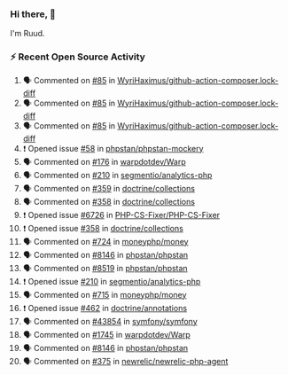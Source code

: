 ### Hi there, 👋

I'm Ruud.
 
### :zap: Recent Open Source Activity

<!--START_SECTION:activity-->
1. 🗣 Commented on [#85](https://github.com/WyriHaximus/github-action-composer.lock-diff/issues/85) in [WyriHaximus/github-action-composer.lock-diff](https://github.com/WyriHaximus/github-action-composer.lock-diff)
2. 🗣 Commented on [#85](https://github.com/WyriHaximus/github-action-composer.lock-diff/issues/85) in [WyriHaximus/github-action-composer.lock-diff](https://github.com/WyriHaximus/github-action-composer.lock-diff)
3. 🗣 Commented on [#85](https://github.com/WyriHaximus/github-action-composer.lock-diff/issues/85) in [WyriHaximus/github-action-composer.lock-diff](https://github.com/WyriHaximus/github-action-composer.lock-diff)
4. ❗️ Opened issue [#58](https://github.com/phpstan/phpstan-mockery/issues/58) in [phpstan/phpstan-mockery](https://github.com/phpstan/phpstan-mockery)
5. 🗣 Commented on [#176](https://github.com/warpdotdev/Warp/issues/176) in [warpdotdev/Warp](https://github.com/warpdotdev/Warp)
6. 🗣 Commented on [#210](https://github.com/segmentio/analytics-php/issues/210) in [segmentio/analytics-php](https://github.com/segmentio/analytics-php)
7. 🗣 Commented on [#359](https://github.com/doctrine/collections/issues/359) in [doctrine/collections](https://github.com/doctrine/collections)
8. 🗣 Commented on [#358](https://github.com/doctrine/collections/issues/358) in [doctrine/collections](https://github.com/doctrine/collections)
9. ❗️ Opened issue [#6726](https://github.com/PHP-CS-Fixer/PHP-CS-Fixer/issues/6726) in [PHP-CS-Fixer/PHP-CS-Fixer](https://github.com/PHP-CS-Fixer/PHP-CS-Fixer)
10. ❗️ Opened issue [#358](https://github.com/doctrine/collections/issues/358) in [doctrine/collections](https://github.com/doctrine/collections)
11. 🗣 Commented on [#724](https://github.com/moneyphp/money/issues/724) in [moneyphp/money](https://github.com/moneyphp/money)
12. 🗣 Commented on [#8146](https://github.com/phpstan/phpstan/issues/8146) in [phpstan/phpstan](https://github.com/phpstan/phpstan)
13. 🗣 Commented on [#8519](https://github.com/phpstan/phpstan/issues/8519) in [phpstan/phpstan](https://github.com/phpstan/phpstan)
14. ❗️ Opened issue [#210](https://github.com/segmentio/analytics-php/issues/210) in [segmentio/analytics-php](https://github.com/segmentio/analytics-php)
15. 🗣 Commented on [#715](https://github.com/moneyphp/money/issues/715) in [moneyphp/money](https://github.com/moneyphp/money)
16. ❗️ Opened issue [#462](https://github.com/doctrine/annotations/issues/462) in [doctrine/annotations](https://github.com/doctrine/annotations)
17. 🗣 Commented on [#43854](https://github.com/symfony/symfony/issues/43854) in [symfony/symfony](https://github.com/symfony/symfony)
18. 🗣 Commented on [#1745](https://github.com/warpdotdev/Warp/issues/1745) in [warpdotdev/Warp](https://github.com/warpdotdev/Warp)
19. 🗣 Commented on [#8146](https://github.com/phpstan/phpstan/issues/8146) in [phpstan/phpstan](https://github.com/phpstan/phpstan)
20. 🗣 Commented on [#375](https://github.com/newrelic/newrelic-php-agent/issues/375) in [newrelic/newrelic-php-agent](https://github.com/newrelic/newrelic-php-agent)
<!--END_SECTION:activity-->

